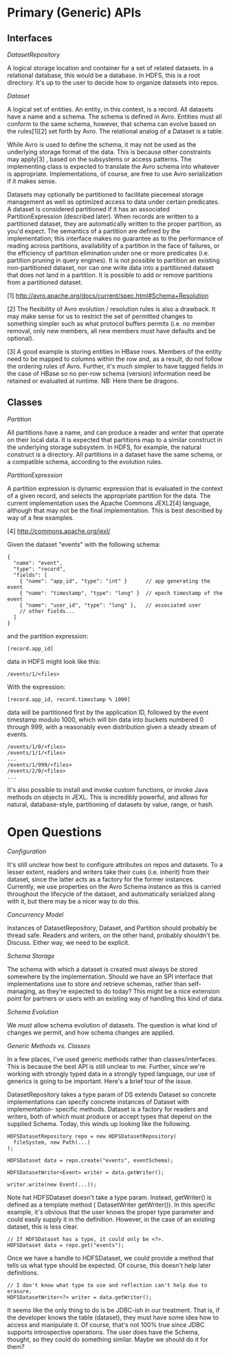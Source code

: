 # Primary (Generic) APIs

## Interfaces

*DatasetRepository*

A logical storage location and container for a set of related datasets. In a
relational database, this would be a database. In HDFS, this is a root
directory. It's up to the user to decide how to organize datasets into repos.

*Dataset*

A logical set of entities. An entity, in this context, is a record. All
datasets have a name and a schema. The schema is defined in Avro. Entities must
all conform to the same schema, however, that schema can evolve based on the
rules[1][2] set forth by Avro. The relational analog of a Dataset is a table.

While Avro is used to define the schema, it may not be used as the underlying
storage format of the data. This is because other constraints may apply[3] ,
based on the subsystems or access patterns. The implementing class is expected
to translate the Avro schema into whatever is appropriate. Implementations, of
course, are free to use Avro serialization if it makes sense.

Datasets may optionally be partitioned to facilitate piecemeal storage
management as well as optimized access to data under certain predicates. A
dataset is considered partitioned if it has an associated PartitionExpression
(described later). When records are written to a partitioned dataset, they are
automatically written to the proper partition, as you'd expect. The semantics of
a partition are defined by the implementation; this interface makes no guarantee
as to the performance of reading across partitions, availability of a partition
in the face of failures, or the efficiency of partition elimination under one or
more predicates (i.e. partition pruning in query engines). It is not possible to
partition an existing non-partitioned dataset, nor can one write data into a
partitioned dataset that does not land in a partition. It is possible to add or
remove partitions from a partitioned dataset.

[1]  <http://avro.apache.org/docs/current/spec.html#Schema+Resolution>

[2]  The flexibility of Avro evolution / resolution rules is also a drawback. It
 may make sense for us to restrict the set of permitted changes to something
 simpler such as what protocol buffers permits (i.e. no member removal, only new
 members, all new members must have defaults and be optional).

[3]  A good example is storing entities in HBase rows. Members of the entity
 need to be mapped to columns within the row and, as a result, do not follow the
 ordering rules of Avro. Further, it's much simpler to have tagged fields in the
 case of HBase so no per-row schema (version) information need be retained or
 evaluated at runtime. NB: Here there be dragons.

## Classes

*Partition*

All partitions have a name, and can produce a reader and writer that operate on
their local data. It is expected that partitions map to a similar construct in
the underlying storage subsystem. In HDFS, for example, the natural construct is
a directory. All partitions in a dataset have the same schema, or a compatible
schema, according to the evolution rules.

*PartitionExpression*

A partition expression is dynamic expression that is evaluated in the context
of a given record, and selects the appropriate partition for the data. The
current implementation uses the Apache Commons JEXL2[4] language, although that
may not be the final implementation. This is best described by way of a few
examples.

[4] <http://commons.apache.org/jexl/>

Given the dataset "events" with the following schema:

    {
      "name": "event",
      "type": "record",
      "fields": [
        { "name": "app_id", "type": "int" }      // app generating the event
        { "name": "timestamp", "type": "long" }  // epoch timestamp of the event
        { "name": "user_id", "type": "long" },   // associated user
        // other fields...
      ]
    }

and the partition expression:

    [record.app_id]

data in HDFS might look like this:

    /events/1/<files>

With the expression:

    [record.app_id, record.timestamp % 1000]
 
data will be partitioned first by the application ID, followed by the event
timestamp modulo 1000, which will bin data into buckets numbered 0 through 999,
with a reasonably even distribution given a steady stream of events.

    /events/1/0/<files>
    /events/1/1/<files>
    ...
    /events/1/999/<files>
    /events/2/0/<files>
    ...

It's also possible to install and invoke custom functions, or invoke Java
methods on objects in JEXL. This is incredibly powerful, and allows for
natural, database-style, partitioning of datasets by value, range, or hash.

# Open Questions

*Configuration*

It's still unclear how best to configure attributes on repos and datasets. To a
lesser extent, readers and writers take their cues (i.e. inherit) from their
dataset, since the latter acts as a factory for the former instances. Currently,
we use properties on the Avro Schema instance as this is carried throughout the
lifecycle of the dataset, and automatically serialized along with it, but there
may be a nicer way to do this.

*Concurrency Model*

Instances of DatasetRepository, Dataset, and Partition should probably be thread
safe. Readers and writers, on the other hand, probably shouldn't be. Discuss.
Either way, we need to be explicit.

*Schema Storage*

The schema with which a dataset is created must always be stored somewhere by
the implementation. Should we have an SPI interface that implementations use to
store and retrieve schemas, rather than self-managing, as they're expected to do
today? This might be a nice extension point for partners or users with an
existing way of handling this kind of data.

*Schema Evolution*

We _must_ allow schema evolution of datasets. The question is what kind of
changes we permit, and how schema changes are applied.

*Generic Methods vs. Classes*

In a few places, I've used generic methods rather than classes/interfaces. This
is because the best API is still unclear to me. Further, since we're working
with strongly typed data in a strongly typed language, our use of generics is
going to be important. Here's a brief tour of the issue.

DatasetRepository takes a type param of DS extends Dataset so concrete
implementations can specify concrete instances of Dataset with implementation-
specific methods. Dataset is a factory for readers and writers, both of which
must produce or accept types that depend on the supplied Schema. Today, this
winds up looking like the following.

    HDFSDatasetRepository repo = new HDFSDatasetRepository(
      fileSystem, new Path(...)
    );

    HDFSDataset data = repo.create("events", eventSchema);

    HDFSDatasetWriter<Event> writer = data.getWriter();

    writer.write(new Event(...));

Note hat HDFSDataset doesn't take a type param. Instead, getWriter() is defined
as a template method (<E> DatasetWriter<E> getWriter()). In this specific
example, it's obvious that the user knows the proper type parameter and could
easily supply it in the definition. However, in the case of an existing dataset,
this is less clear.

    // If HDFSDataset has a type, it could only be <?>.
    HDFSDataset data = repo.get("events");

Once we have a handle to HDFSDataset, we could provide a method that tells us
what type should be expected. Of course, this doesn't help later definitions.

    // I don't know what type to use and reflection can't help due to erasure.
    HDFSDatasetWriter<?> writer = data.getWriter();

It seems like the only thing to do is be JDBC-ish in our treatment. That is,
if the developer knows the table (dataset), they must have some idea how to
access and manipulate it. Of course, that's not 100% true since JDBC supports
introspective operations. The user does have the Schema, thought, so they could
do something similar. Maybe we should do it for them?
